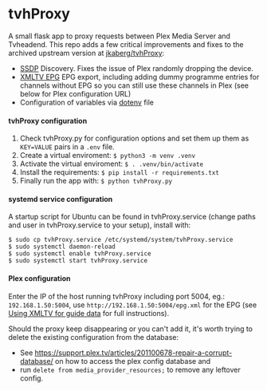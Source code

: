 # tvhProxy

A small flask app to proxy requests between Plex Media Server and Tvheadend. This repo adds a few critical improvements and fixes to the archived upstream version at [jkaberg/tvhProxy](https://github.com/jkaberg/tvhProxy):

- [SSDP](https://en.wikipedia.org/wiki/Simple_Service_Discovery_Protocol) Discovery. Fixes the issue of Plex randomly dropping the device.
- [XMLTV EPG](https://support.plex.tv/articles/using-an-xmltv-guide/) EPG export, including adding dummy programme entries for channels without EPG so you can still use these channels in Plex (see below for Plex configuration URL)
- Configuration of variables via [dotenv](https://pypi.org/project/python-dotenv/) file

#### tvhProxy configuration

1. Check tvhProxy.py for configuration options and set them up them as `KEY=VALUE` pairs in a `.env` file.
2. Create a virtual enviroment: `$ python3 -m venv .venv`
3. Activate the virtual enviroment: `$ . .venv/bin/activate`
4. Install the requirements: `$ pip install -r requirements.txt`
5. Finally run the app with: `$ python tvhProxy.py`

#### systemd service configuration

A startup script for Ubuntu can be found in tvhProxy.service (change paths and user in tvhProxy.service to your setup), install with:

    $ sudo cp tvhProxy.service /etc/systemd/system/tvhProxy.service
    $ sudo systemctl daemon-reload
    $ sudo systemctl enable tvhProxy.service
    $ sudo systemctl start tvhProxy.service

#### Plex configuration

Enter the IP of the host running tvhProxy including port 5004, eg.: `192.168.1.50:5004`, use `http://192.168.1.50:5004/epg.xml` for the EPG (see [Using XMLTV for guide data](https://support.plex.tv/articles/using-an-xmltv-guide/) for full instructions).

Should the proxy keep disappearing or you can't add it, it's worth trying to delete the existing configuration from the database:

- See https://support.plex.tv/articles/201100678-repair-a-corrupt-database/ on how to access the plex config database and
- run `delete from media_provider_resources;` to remove any leftover config.
